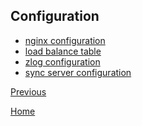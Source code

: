 Configuration
--

* [nginx configuration](nginx.md)
* [load balance table](table.md)   
* [zlog configuration](zlog.md)
* [sync server configuration](sync_conf.md)

[Previous](../ha.md)

[Home](../../index.md)